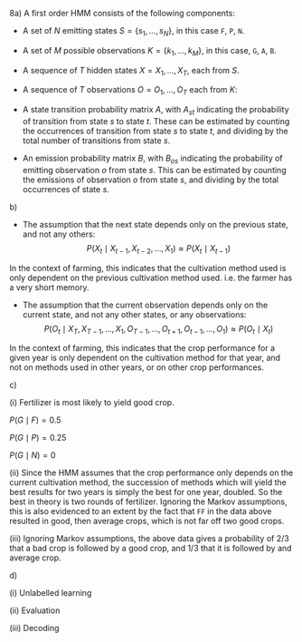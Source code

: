 8a) A first order HMM consists of the following components:

- A set of $N$ emitting states $S = \{ s_1, \ldots, s_N \}$, in this case `F`, `P`, `N`.

- A set of $M$ possible observations $K = \{ k_1, \ldots, k_M \}$, in this case, `G`, `A`, `B`.

- A sequence of $T$ hidden states $X=X_1, \ldots, X_T$, each from $S$.

- A sequence of $T$ observations $O=O_1, \ldots, O_T$ each from $K$:

- A state transition probability matrix $A$, with $A_{st}$ indicating the probability of transition from state $s$ to state $t$. These can be estimated by counting the occurrences of transition from state $s$ to state $t$, and dividing by the total number of transitions from state $s$.

- An emission probability matrix $B$, with $B_{os}$ indicating the probability of emitting observation $o$ from state $s$. This can be estimated by counting the emissions of observation $o$ from state $s$, and dividing by the total occurrences of state $s$.

b)

- The assumption that the next state depends only on the previous state, and not any others:
$$
P(X_t \mid X_{t-1}, X_{t-2}, \ldots, X_1) \approx P(X_t \mid X_{t-1})
$$

In the context of farming, this indicates that the cultivation method used is only dependent on the previous cultivation method used. i.e. the farmer has a very short memory.

- The assumption that the current observation depends only on the current state, and not any other states, or any observations:
$$
P(O_t \mid X_T, X_{T-1}, \ldots, X_1, O_{T-1}, \ldots, O_{t+1}, O_{t-1}, \ldots, O_1) \approx P(O_t \mid X_t)
$$

In the context of farming, this indicates that the crop performance for a given year is only dependent on the cultivation method for that year, and not on methods used in other years, or on other crop performances.

c)

(i) Fertilizer is most likely to yield good crop.

$P(G \mid F) = 0.5$

$P(G \mid P) = 0.25$

$P(G \mid N) = 0$

(ii) Since the HMM assumes that the crop performance only depends on the current cultivation method, the succession of methods which will yield the best results for two years is simply the best for one year, doubled. So the best in theory is two rounds of fertilizer. Ignoring the Markov assumptions, this is also evidenced to an extent by the fact that `FF` in the data above resulted in good, then average crops, which is not far off two good crops.

(iii) Ignoring Markov assumptions, the above data gives a probability of $2/3$ that a bad crop is followed by a good crop, and $1/3$ that it is followed by and average crop.

d)

(i) Unlabelled learning

(ii) Evaluation

(iii) Decoding
